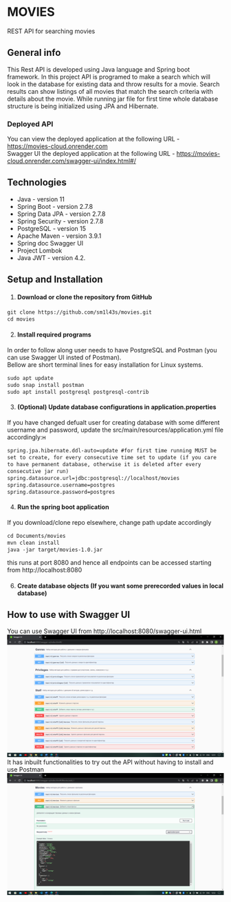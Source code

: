 # MOVIES
REST API for searching movies

## General info
This Rest API is developed using Java language and Spring boot framework. In this project API is programed to make a search which will look in the database for existing data and throw results for a movie. Search results can show listings of all movies that match the search criteria with details about the movie.
While running jar file for first time whole database structure is being initialized using JPA and Hibernate. 

### Deployed API
You can view the deployed application at the following URL - https://movies-cloud.onrender.com
<br>
Swagger UI the deployed application at the following URL - https://movies-cloud.onrender.com/swagger-ui/index.html#/
## Technologies
* Java - version 11
* Spring Boot - version 2.7.8
* Spring Data JPA - version 2.7.8
* Spring Security - version 2.7.8
* PostgreSQL - version 15
* Apache Maven - version 3.9.1
* Spring doc Swagger UI
* Project Lombok
* Java JWT - version 4.2.

## Setup and Installation

1. #### Download or clone the repository from GitHub
```
git clone https://github.com/sm1l43s/movies.git
cd movies
```
2. #### Install required programs

In order to follow along user needs to have PostgreSQL and Postman (you can use Swagger UI insted of Postman). 
<br>
Bellow are short terminal lines for easy installation for Linux systems.
```
sudo apt update
sudo snap install postman
sudo apt install postgresql postgresql-contrib
```
3. #### (Optional) Update database configurations in application.properties
If you have changed defualt user for creating database with some different username and password, update the src/main/resources/application.yml file accordingly:н
```
spring.jpa.hibernate.ddl-auto=update #for first time running MUST be set to create, for every consecutive time set to update (if you care to have permanent database, otherwise it is deleted after every consecutive jar run)
spring.datasource.url=jdbc:postgresql://localhost/movies
spring.datasource.username=postgres
spring.datasource.password=postgres
```

4. #### Run the spring boot application
If you download/clone repo elsewhere, change path update accordingly
```
cd Documents/movies
mvn clean install
java -jar target/movies-1.0.jar
```
this runs at port 8080 and hence all endpoints can be accessed starting from http://localhost:8080

6. #### Create database objects (If you want some prerecorded values in local database)

## How to use with Swagger UI
You can use Swagger UI from http://localhost:8080/swagger-ui.html
![image](https://github.com/sm1l43s/movies/blob/master/src/main/resources/img/img.png)
It has inbuilt functionalities to try out the API without having to install and use Postman
![image](https://github.com/sm1l43s/movies/blob/master/src/main/resources/img/img_1.png)
